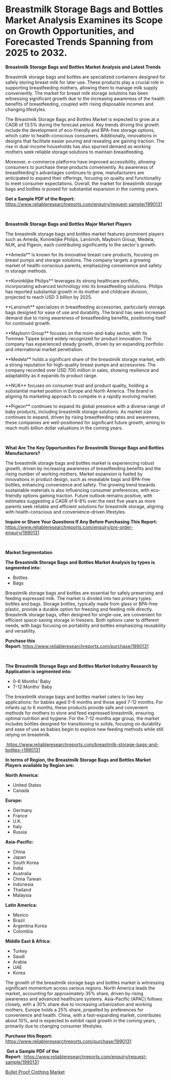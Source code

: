 <p><h1>Breastmilk Storage Bags and Bottles Market Analysis Examines its Scope on Growth Opportunities, and Forecasted Trends Spanning from 2025 to 2032.</h1></p><p><strong>Breastmilk Storage Bags and Bottles Market Analysis and Latest Trends</strong></p>
<p><p>Breastmilk storage bags and bottles are specialized containers designed for safely storing breast milk for later use. These products play a crucial role in supporting breastfeeding mothers, allowing them to manage milk supply conveniently. The market for breast milk storage solutions has been witnessing significant growth due to the increasing awareness of the health benefits of breastfeeding, coupled with rising disposable incomes and changing lifestyles.</p><p>The Breastmilk Storage Bags and Bottles Market is expected to grow at a CAGR of 13.5% during the forecast period. Key trends driving this growth include the development of eco-friendly and BPA-free storage options, which cater to health-conscious consumers. Additionally, innovations in designs that facilitate easier pouring and resealing are gaining traction. The rise in dual-income households has also spurred demand as working mothers seek reliable storage solutions to maintain breastfeeding.</p><p>Moreover, e-commerce platforms have improved accessibility, allowing consumers to purchase these products conveniently. As awareness of breastfeeding's advantages continues to grow, manufacturers are anticipated to expand their offerings, focusing on quality and functionality to meet consumer expectations. Overall, the market for breastmilk storage bags and bottles is poised for substantial expansion in the coming years.</p></p>
<p><strong>Get a Sample PDF of the Report:&nbsp;</strong> <a href="https://www.reliableresearchreports.com/enquiry/request-sample/1990131?utm_campaign=3362&utm_medium=2&utm_source=Github&utm_content=ia&utm_term=05042025&utm_id=breastmilk-storage-bags-and-bottles">https://www.reliableresearchreports.com/enquiry/request-sample/1990131</a></p>
<p>&nbsp;</p>
<p><strong>Breastmilk Storage Bags and Bottles Major Market Players</strong></p>
<p><p>The breastmilk storage bags and bottles market features prominent players such as Ameda, Koninklijke Philips, Lansinoh, Mayborn Group, Medela, NUK, and Pigeon, each contributing significantly to the sector's growth. </p><p>**Ameda** is known for its innovative breast care products, focusing on breast pumps and storage solutions. The company targets a growing market of health-conscious parents, emphasizing convenience and safety in storage methods. </p><p>**Koninklijke Philips** leverages its strong healthcare portfolio, incorporating advanced technology into its breastfeeding solutions. Philips has reported substantial growth in its mother and childcare division, projected to reach USD 3 billion by 2025. </p><p>**Lansinoh** specializes in breastfeeding accessories, particularly storage bags designed for ease of use and durability. The brand has seen increased demand due to rising awareness of breastfeeding benefits, positioning itself for continued growth.</p><p>**Mayborn Group** focuses on the mom-and-baby sector, with its Tommee Tippee brand widely recognized for product innovation. The company has experienced steady growth, driven by an expanding portfolio and international market penetration.</p><p>**Medela** holds a significant share of the breastmilk storage market, with a strong reputation for high-quality breast pumps and accessories. The company recorded over USD 700 million in sales, showing resilience and adaptability as it expands its product range.</p><p>**NUK** focuses on consumer trust and product quality, holding a substantial market position in Europe and North America. The brand is aligning its marketing approach to compete in a rapidly evolving market.</p><p>**Pigeon** continues to expand its global presence with a diverse range of baby products, including breastmilk storage solutions. As market size continues to expand, driven by rising breastfeeding rates and awareness, these companies are well-positioned for significant future growth, aiming to reach multi-billion dollar valuations in the coming years.</p></p>
<p>&nbsp;</p>
<p><strong>What Are The Key Opportunities For Breastmilk Storage Bags and Bottles Manufacturers?</strong></p>
<p><p>The breastmilk storage bags and bottles market is experiencing robust growth, driven by increasing awareness of breastfeeding benefits and the rising number of working mothers. Market expansion is fueled by innovations in product design, such as resealable bags and BPA-free bottles, enhancing convenience and safety. The growing trend towards sustainable materials is also influencing consumer preferences, with eco-friendly options gaining traction. Future outlook remains positive, with estimates suggesting a CAGR of 6-8% over the next five years as more parents seek reliable and efficient solutions for breastmilk storage, aligning with health-conscious and convenience-driven lifestyles.</p></p>
<p><strong>Inquire or Share Your Questions If Any Before Purchasing This Report:</strong> <a href="https://www.reliableresearchreports.com/enquiry/pre-order-enquiry/1990131?utm_campaign=3362&utm_medium=2&utm_source=Github&utm_content=ia&utm_term=05042025&utm_id=breastmilk-storage-bags-and-bottles">https://www.reliableresearchreports.com/enquiry/pre-order-enquiry/1990131</a></p>
<p>&nbsp;</p>
<p><strong>Market Segmentation</strong></p>
<p><strong>The Breastmilk Storage Bags and Bottles Market Analysis by types is segmented into:</strong></p>
<p><ul><li>Bottles</li><li>Bags</li></ul></p>
<p><p>Breastmilk storage bags and bottles are essential for safely preserving and feeding expressed milk. The market is divided into two primary types: bottles and bags. Storage bottles, typically made from glass or BPA-free plastic, provide a durable option for freezing and feeding milk directly. Breastmilk storage bags, often designed for single-use, are convenient for efficient space-saving storage in freezers. Both options cater to different needs, with bags focusing on portability and bottles emphasizing reusability and versatility.</p></p>
<p><strong>Purchase this Report:&nbsp;</strong><a href="https://www.reliableresearchreports.com/purchase/1990131?utm_campaign=3362&utm_medium=2&utm_source=Github&utm_content=ia&utm_term=05042025&utm_id=breastmilk-storage-bags-and-bottles">https://www.reliableresearchreports.com/purchase/1990131</a></p>
<p>&nbsp;</p>
<p><strong>The Breastmilk Storage Bags and Bottles Market Industry Research by Application is segmented into:</strong></p>
<p><ul><li>0-6 Months’ Baby</li><li>7-12 Months’ Baby</li></ul></p>
<p><p>The breastmilk storage bags and bottles market caters to two key applications: for babies aged 0-6 months and those aged 7-12 months. For infants up to 6 months, these products provide safe and convenient methods for mothers to store and feed expressed breastmilk, ensuring optimal nutrition and hygiene. For the 7-12 months age group, the market includes bottles designed for transitioning to solids, focusing on durability and ease of use as babies begin to explore new feeding methods while still relying on breastmilk.</p></p>
<p><a href="https://www.reliableresearchreports.com/breastmilk-storage-bags-and-bottles-r1990131?utm_campaign=3362&utm_medium=2&utm_source=Github&utm_content=ia&utm_term=05042025&utm_id=breastmilk-storage-bags-and-bottles">&nbsp;https://www.reliableresearchreports.com/breastmilk-storage-bags-and-bottles-r1990131</a></p>
<p><strong>In terms of Region, the Breastmilk Storage Bags and Bottles Market Players available by Region are:</strong></p>
<p>
    <p> <strong> North America: </strong>
        <ul>
            <li>United States</li>
            <li>Canada</li>
        </ul>
        </p> 
    <p> <strong> Europe: </strong>
        <ul>
            <li>Germany</li>
            <li>France</li>
            <li>U.K.</li>
            <li>Italy</li>
            <li>Russia</li>
        </ul>
        </p> 
    <p> <strong> Asia-Pacific: </strong>
        <ul>
            <li>China</li>
            <li>Japan</li>
            <li>South Korea</li>
            <li>India</li>
            <li>Australia</li>
            <li>China Taiwan</li>
            <li>Indonesia</li>
            <li>Thailand</li>
            <li>Malaysia</li>
        </ul>
        </p> 
    <p> <strong> Latin America: </strong>
        <ul>
            <li>Mexico</li>
            <li>Brazil</li>
            <li>Argentina Korea</li>
            <li>Colombia</li>
        </ul>
        </p> 
    <p> <strong> Middle East & Africa: </strong>
        <ul>
            <li>Turkey</li>
            <li>Saudi</li>
            <li>Arabia</li>
            <li>UAE</li>
            <li>Korea</li>
        </ul>
    </p>
    </p>
<p><p>The growth of the breastmilk storage bags and bottles market is witnessing significant momentum across various regions. North America leads the market, accounting for approximately 35% share, driven by rising awareness and advanced healthcare systems. Asia-Pacific (APAC) follows closely, with a 30% share due to increasing urbanization and working mothers. Europe holds a 25% share, propelled by preferences for convenience and health. China, with a fast-expanding market, contributes about 10%, and is expected to exhibit rapid growth in the coming years, primarily due to changing consumer lifestyles.</p></p>
<p><strong>Purchase this Report: </strong><a href="https://www.reliableresearchreports.com/purchase/1990131?utm_campaign=3362&utm_medium=2&utm_source=Github&utm_content=ia&utm_term=05042025&utm_id=breastmilk-storage-bags-and-bottles">https://www.reliableresearchreports.com/purchase/1990131</a></p>
<p>&nbsp;<strong>Get a Sample PDF of the Report:&nbsp;&nbsp;</strong><a href="https://www.reliableresearchreports.com/enquiry/request-sample/1990131?utm_campaign=3362&utm_medium=2&utm_source=Github&utm_content=ia&utm_term=05042025&utm_id=breastmilk-storage-bags-and-bottles">https://www.reliableresearchreports.com/enquiry/request-sample/1990131</a></p>
<p><strong></strong></p>
<p><p><a href="https://github.com/iquiseeboli/Market-Research-Report-List-1/blob/main/bullet-proof-clothing-market.md?utm_campaign=3362&utm_medium=2&utm_source=Github&utm_content=ia&utm_term=05042025&utm_id=breastmilk-storage-bags-and-bottles">Bullet Proof Clothing Market</a></p></p>